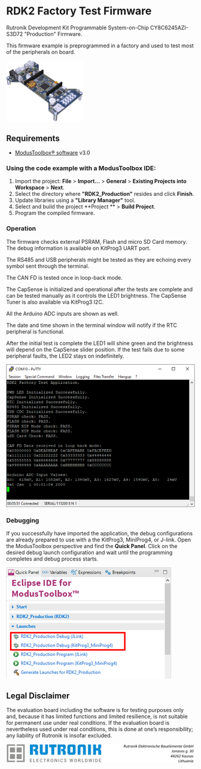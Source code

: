 # RDK2 Factory Test Firmware

Rutronik Development Kit Programmable System-on-Chip CY8C6245AZI-S3D72 "Production" Firmware. 

This firmware example is preprogrammed in a factory and used to test most of the peripherals on board.

 <img src="images/rutdevkit_model.png" style="zoom:20%;" />

## Requirements

- [ModusToolbox® software](https://www.infineon.com/cms/en/design-support/tools/sdk/modustoolbox-software/) v3.0

### Using the code example with a ModusToolbox IDE:

1. Import the project: **File** > **Import...** > **General** > **Existing Projects into Workspace** > **Next**.
2. Select the directory where **"RDK2_Production"** resides and click  **Finish**.
3. Update libraries using  a **"Library Manager"** tool.
4. Select and build the project **Project ** > **Build Project**.
5. Program the compiled firmware.

### Operation

The firmware checks external PSRAM, Flash and micro SD Card memory. The debug information is available on KitProg3 UART port. 

 The RS485 and USB peripherals might be tested as they are echoing every symbol sent through the terminal. 

 The CAN FD is tested once in loop-back mode. 

The CapSense is initialized and operational after the tests are complete and can be tested manually as it controls the LED1 brightness. The CapSense Tuner is also available via KitProg3 I2C.

All the Arduino ADC inputs are shown as well.

The date and time shown in the terminal window will notify if the RTC peripheral is functional.

After the initial test is complete the LED1 will shine green and the brightness will depend on the CapSense slider position. If the test fails due to some peripheral faults, the LED2 stays on indefinitely.



<img src="images/debug_output.png" style="zoom:100%;" />

### Debugging

If you successfully have imported the application, the debug configurations are already prepared to use with a the KitProg3, MiniProg4, or J-link. Open the ModusToolbox perspective and find the **Quick Panel**. Click on the desired debug launch configuration and wait until the programming completes and debug process starts.

<img src="images/quick_panel.png" style="zoom:100%;" />

## Legal Disclaimer

The evaluation board including the software is for testing purposes only and, because it has limited functions and limited resilience, is not suitable for permanent use under real conditions. If the evaluation board is nevertheless used under real conditions, this is done at one’s responsibility; any liability of Rutronik is insofar excluded. 

<img src="images/rutronik_origin_kaunas.png" style="zoom:50%;" />



